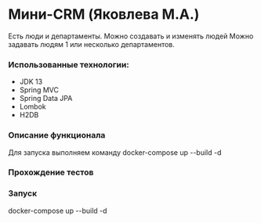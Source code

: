 # Мини-CRM (Яковлева М.А.)
Есть люди и департаменты.
Можно создавать и изменять людей
Можно задавать людям 1 или несколько департаментов.


### Использованные технологии:

- JDK 13
- Spring MVC
- Spring Data JPA
- Lombok
- H2DB

### Описание функционала
Для запуска выполняем команду 
        docker-compose up --build -d


### Прохождение тестов



### Запуск
docker-compose up --build -d
